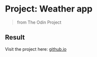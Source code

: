 # Project: Weather app

> from The Odin Project

## Result

Visit the project here: [github.io](https://billi0ns.github.io/Weather-App/)
